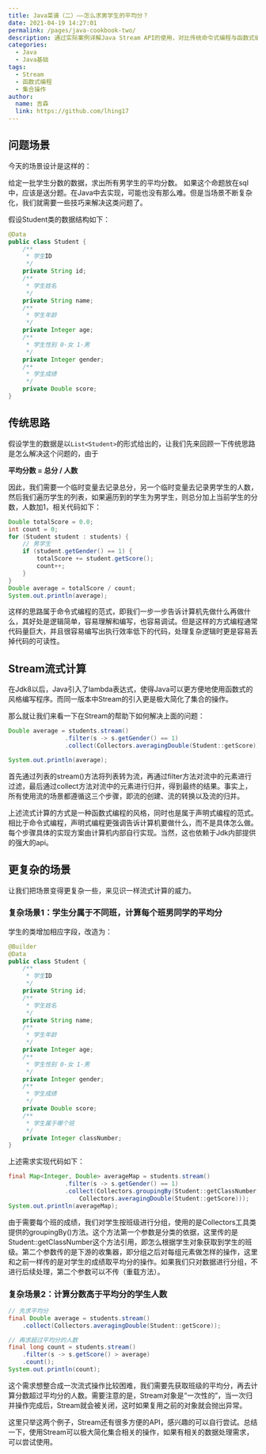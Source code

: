 ```yaml
---
title: Java菜谱（二）——怎么求男学生的平均分？
date: 2021-04-19 14:27:01
permalink: /pages/java-cookbook-two/
description: 通过实际案例详解Java Stream API的使用，对比传统命令式编程与函数式编程的差异，展示Stream在集合操作中的强大威力
categories: 
  - Java
  - Java基础
tags: 
  - Stream
  - 函数式编程
  - 集合操作
author: 
  name: 吉森
  link: https://github.com/lhing17
---
```


## 问题场景

今天的场景设计是这样的：

给定一批学生分数的数据，求出所有男学生的平均分数。
如果这个命题放在sql中，应该是送分题。在Java中去实现，可能也没有那么难。但是当场景不断复杂化，我们就需要一些技巧来解决这类问题了。

假设Student类的数据结构如下：

```java
@Data
public class Student {
    /**
     * 学生ID
     */
    private String id;
    /**
     * 学生姓名
     */
    private String name;
    /**
     * 学生年龄
     */
    private Integer age;
    /**
     * 学生性别 0-女 1-男
     */
    private Integer gender;
    /**
     * 学生成绩
     */
    private Double score;
}
```

<!-- more -->

## 传统思路

假设学生的数据是以`List<Student>`的形式给出的，让我们先来回顾一下传统思路是怎么解决这个问题的，由于

**平均分数 = 总分 / 人数**

因此，我们需要一个临时变量去记录总分，另一个临时变量去记录男学生的人数，然后我们遍历学生的列表，如果遍历到的学生为男学生，则总分加上当前学生的分数，人数加1，相关代码如下：

```java
Double totalScore = 0.0;
int count = 0;
for (Student student : students) {
    // 男学生
    if (student.getGender() == 1) {
        totalScore += student.getScore();
        count++;
    }
}
Double average = totalScore / count;
System.out.println(average);
```
这样的思路属于命令式编程的范式，即我们一步一步告诉计算机先做什么再做什么，其好处是逻辑简单，容易理解和编写，也容易调试。但是这样的方式编程通常代码量巨大，并且很容易编写出执行效率低下的代码，处理复杂逻辑时更是容易丢掉代码的可读性。

## Stream流式计算

在Jdk8以后，Java引入了lambda表达式，使得Java可以更方便地使用函数式的风格编写程序。而同一版本中Stream的引入更是极大简化了集合的操作。

那么就让我们来看一下在Stream的帮助下如何解决上面的问题：

```java
Double average = students.stream()
                .filter(s -> s.getGender() == 1)
                .collect(Collectors.averagingDouble(Student::getScore));

System.out.println(average);
```
首先通过列表的stream()方法将列表转为流，再通过filter方法对流中的元素进行过滤，最后通过collect方法对流中的元素进行归并，得到最终的结果。事实上，所有使用流的场景都遵循这三个步骤，即流的创建、流的转换以及流的归并。

上述流式计算的方式是一种函数式编程的风格，同时也是属于声明式编程的范式。相比于命令式编程，声明式编程更强调告诉计算机要做什么，而不是具体怎么做。每个步骤具体的实现方案由计算机内部自行实现。当然，这也依赖于Jdk内部提供的强大的api。

## 更复杂的场景

让我们把场景变得更复杂一些，来见识一样流式计算的威力。

### 复杂场景1：学生分属于不同班，计算每个班男同学的平均分

学生的类增加相应字段，改造为：

```java
@Builder
@Data
public class Student {
    /**
     * 学生ID
     */
    private String id;
    /**
     * 学生姓名
     */
    private String name;
    /**
     * 学生年龄
     */
    private Integer age;
    /**
     * 学生性别 0-女 1-男
     */
    private Integer gender;
    /**
     * 学生成绩
     */
    private Double score;
    /**
     * 学生属于哪个班
     */
    private Integer classNumber;
}
```
上述需求实现代码如下：

```java
final Map<Integer, Double> averageMap = students.stream()
                .filter(s -> s.getGender() == 1)
                .collect(Collectors.groupingBy(Student::getClassNumber, 
                    Collectors.averagingDouble(Student::getScore)));
System.out.println(averageMap);
```
由于需要每个班的成绩，我们对学生按班级进行分组，使用的是Collectors工具类提供的groupingBy()方法。这个方法第一个参数是分类的依据，这里传的是Student::getClassNumber这个方法引用，即怎么根据学生对象获取到学生的班级。第二个参数传的是下游的收集器，即分组之后对每组元素做怎样的操作，这里和之前一样传的是对学生的成绩取平均分的操作。如果我们只对数据进行分组，不进行后续处理，第二个参数可以不传（重载方法）。

### 复杂场景2：计算分数高于平均分的学生人数

```java
// 先求平均分
final Double average = students.stream()
    .collect(Collectors.averagingDouble(Student::getScore));

// 再求超过平均分的人数
final long count = students.stream()
    .filter(s -> s.getScore() > average)
    .count();
System.out.println(count);
```
这个需求想整合成一次流式操作比较困难，我们需要先获取班级的平均分，再去计算分数超过平均分的人数。需要注意的是，Stream对象是“一次性的”，当一次归并操作完成后，Stream就会被关闭，这时如果复用之前的对象就会抛出异常。

这里只举这两个例子，Stream还有很多方便的API，感兴趣的可以自行尝试。总结一下，使用Stream可以极大简化集合相关的操作，如果有相关的数据处理需求，可以尝试使用。
